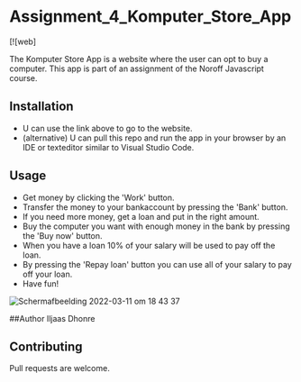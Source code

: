 # Assignment_4_Komputer_Store_App

[![web]

The Komputer Store App is a website where the user can opt to buy a computer. This app is part of an assignment of the Noroff Javascript course.

## Installation
- U can use the link above to go to the website. 
- (alternative) U can pull this repo and run the app in your browser by an IDE or texteditor similar to Visual Studio Code.

## Usage
- Get money by clicking the 'Work' button.
- Transfer the money to your bankaccount by pressing the 'Bank' button.
- If you need more money, get a loan and put in the right amount.
- Buy the computer you want with enough money in the bank by pressing the 'Buy now' button.
- When you have a loan 10% of your salary will be used to pay off the loan.
- By pressing the 'Repay loan' button you can use all of your salary to pay off your loan.
- Have fun!

![Schermafbeelding 2022-03-11 om 18 43 37](https://user-images.githubusercontent.com/99182968/157921453-b27fec8b-61f9-48bf-9fa5-07fd962a79f3.png)

##Author
Iljaas Dhonre

## Contributing
Pull requests are welcome.



